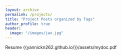```yaml
---
layout: archive
permalink: /projects/
title: "Project Posts organized by Tags"
author_profile: true
header:
  image: "/images/jax.jpg"
---
```

Resume
{{yannickn262.github.io/}}/assets/mydoc.pdf
